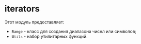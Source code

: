 # iterators

Этот модуль предоставляет:
  - `Range` - класс для создания диапазона чисел или символов;
  - `Utils` - набор утилитарных функций.
